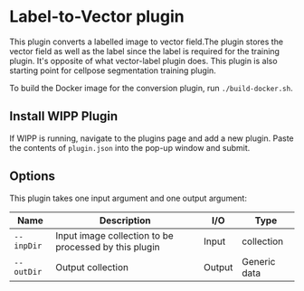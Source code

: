 # Label-to-Vector  plugin 
This plugin converts a labelled image to vector field.The plugin stores the vector field  as well as the label since the 
label is required for the training plugin. It's opposite  of what vector-label plugin does. This plugin is 
also starting point for cellpose segmentation training plugin.

To build the Docker image for the conversion plugin, run
`./build-docker.sh`.

## Install WIPP Plugin

If WIPP is running, navigate to the plugins page and add a new plugin. Paste the contents of `plugin.json` into the pop-up window and submit.

## Options

This plugin takes one input argument and one output argument:

| Name          | Description             | I/O    | Type   |
|---------------|-------------------------|--------|--------|
| `--inpDir` | Input image collection to be processed by this plugin | Input | collection |
| `--outDir` | Output collection | Output | Generic data |

